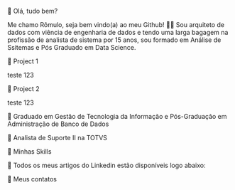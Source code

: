 
 👋 Olá, tudo bem? 

Me chamo Rômulo, seja bem vindo(a) ao meu Github!
🧑‍💻 Sou arquiteto de dados com viência de engenharia de dados e tendo uma larga bagagem na profissão de analista de sistema por 15 anos, sou formado em Análise de Ssitemas e Pós Graduado em Data Science.

🔭 Project 1

teste 123

🔭 Project 2

teste 123

📖 Graduado em Gestão de Tecnologia da Informação e Pós-Graduação em Administração de Banco de Dados

💼 Analista de Suporte II na TOTVS

🎯 Minhas Skills

     

🌱 Todos os meus artigos do Linkedin estão disponíveis logo abaixo:


📧 Meus contatos


  
